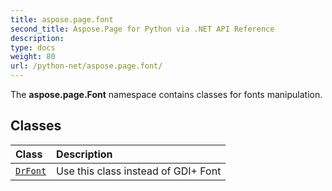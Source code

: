 ```yaml
---
title: aspose.page.font
second_title: Aspose.Page for Python via .NET API Reference
description: 
type: docs
weight: 80
url: /python-net/aspose.page.font/
---
```



The **aspose.page.Font**  namespace contains classes for fonts manipulation.

## Classes
| Class | Description |
| :- | :- |
| [`DrFont`](/page/python-net/aspose.page.font/drfont/) | Use this class instead of GDI+ Font |
